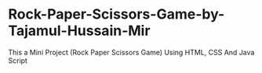 # Rock-Paper-Scissors-Game-by-Tajamul-Hussain-Mir
This a Mini Project (Rock Paper Scissors Game) Using HTML, CSS And Java Script 
